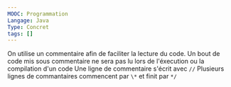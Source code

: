 ```yaml
---
MOOC: Programmation
Langage: Java
Type: Concret
tags: []
---
```

On utilise un commentaire afin de faciliter la lecture du code. Un bout de code mis sous commentaire ne sera pas lu lors de l'éxecution ou la compilation d'un code
Une ligne de commentaire s'écrit avec `//`
Plusieurs lignes de commantaires commencent par `\*` et finit par `*/`